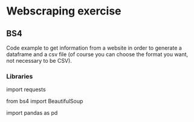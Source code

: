 # Webscraping exercise
## BS4

Code example to get information from a website in order to generate a dataframe and a csv file (of course you can choose the format you want, not necessary to be CSV).

### Libraries
import requests

from bs4 import BeautifulSoup

import pandas as pd
